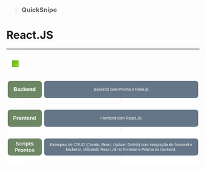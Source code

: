 > ### QuickSnipe

# React.JS

---

<!-- Botões de navegação -->
[![Início](../images/control/11273_control_stop_icon.png)](../README.md#quicksnip "Início")
<!-- /Botões de navegação -->

[![Backend com React.JS](./images/Backend.png)](./Backend_com_Prisma_e_Node.js/README.md#quicksnipe "Backend com React.JS")
[![Frontend com React.JS](./images/Fronteend.png)](./Frontend_com_React.JS/README.md#quicksnipe "Frontend com React.JS")
[![Scripts prontos com React.JS](./images/Scripts_Prontos.png)](./Scripts_Prontos_Backend_e_Frontend/README.md#quicksnipe "Scripts prontos com React.JS")